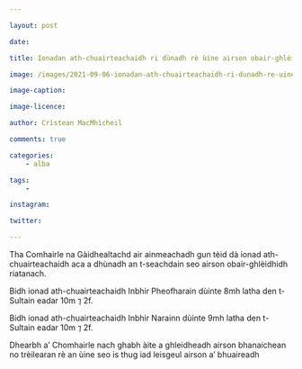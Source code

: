 ```yaml
---

layout: post

date:

title: Ionadan ath-chuairteachaidh ri dùnadh rè ùine airson obair-ghlèidhidh riatanach

image: /images/2021-09-06-ionadan-ath-chuairteachaidh-ri-dunadh-re-uine-airson-obair-ghleidhidh-riatanach.jpg

image-caption:

image-licence:

author: Crìstean MacMhìcheil

comments: true

categories:
    - alba

tags:
    -

instagram:

twitter:

---
```


Tha Comhairle na Gàidhealtachd air ainmeachadh gun tèid dà ionad ath-chuairteachaidh aca a dhùnadh an t-seachdain seo airson obair-ghlèidhidh riatanach.

<!--more-->

Bidh ionad ath-chuairteachaidh Inbhir Pheofharain dùinte 8mh latha den t-Sultain eadar 10m ⁊ 2f.

Bidh ionad ath-chuairteachaidh Inbhir Narainn dùinte 9mh latha den t-Sultain eadar 10m ⁊ 2f.

Dhearbh a’ Chomhairle nach ghabh àite a ghleidheadh airson bhanaichean no trèilearan rè an ùine seo is thug iad leisgeul airson a’ bhuaireadh
